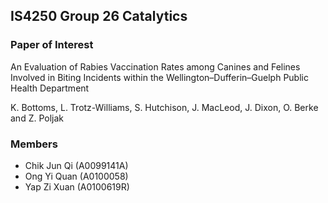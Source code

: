 ## IS4250 Group 26 Catalytics

### Paper of Interest
An Evaluation of Rabies Vaccination Rates among Canines and Felines Involved in Biting Incidents within the Wellington–Dufferin–Guelph Public Health Department

K. Bottoms, L. Trotz-Williams, S. Hutchison, J. MacLeod, J. Dixon, O. Berke and Z. Poljak


### Members
* Chik Jun Qi (A0099141A)
* Ong Yi Quan (A0100058)
* Yap Zi Xuan (A0100619R)


